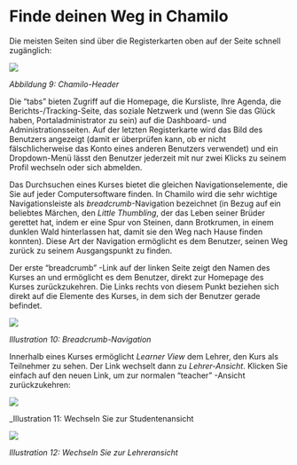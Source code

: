 
# Finde deinen Weg in Chamilo

Die meisten Seiten sind über die Registerkarten oben auf der Seite schnell zugänglich:

![](../.gitbook/assets/images11%20%283%29.png)

_Abbildung 9: Chamilo-Header_

Die “tabs” bieten Zugriff auf die Homepage, die Kursliste, Ihre Agenda, die Berichts-/Tracking-Seite, das soziale Netzwerk und \(wenn Sie das Glück haben, Portaladministrator zu sein\) auf die Dashboard- und Administrationsseiten. Auf der letzten Registerkarte wird das Bild des Benutzers angezeigt \(damit er überprüfen kann, ob er nicht fälschlicherweise das Konto eines anderen Benutzers verwendet\) und ein Dropdown-Menü lässt den Benutzer jederzeit mit nur zwei Klicks zu seinem Profil wechseln oder sich abmelden.

Das Durchsuchen eines Kurses bietet die gleichen Navigationselemente, die Sie auf jeder Computersoftware finden. In Chamilo wird die sehr wichtige Navigationsleiste als _breadcrumb_-Navigation bezeichnet \(in Bezug auf ein beliebtes Märchen, den _Little Thumbling_, der das Leben seiner Brüder gerettet hat, indem er eine Spur von Steinen, dann Brotkrumen, in einem dunklen Wald hinterlassen hat, damit sie den Weg nach Hause finden konnten\). Diese Art der Navigation ermöglicht es dem Benutzer, seinen Weg zurück zu seinem Ausgangspunkt zu finden.

Der erste “breadcrumb” -Link auf der linken Seite zeigt den Namen des Kurses an und ermöglicht es dem Benutzer, direkt zur Homepage des Kurses zurückzukehren. Die Links rechts von diesem Punkt beziehen sich direkt auf die Elemente des Kurses, in dem sich der Benutzer gerade befindet.

![](../.gitbook/assets/images12%20%282%29.png)

_Illustration 10: Breadcrumb-Navigation_

Innerhalb eines Kurses ermöglicht _Learner View_ dem Lehrer, den Kurs als Teilnehmer zu sehen. Der Link wechselt dann zu _Lehrer-Ansicht_. Klicken Sie einfach auf den neuen Link, um zur normalen “teacher” -Ansicht zurückzukehren:

![](../.gitbook/assets/images13%20%283%29.png)

_Illustration 11: Wechseln Sie zur Studentenansicht

![](../.gitbook/assets/image1%20%281%29.png)

_Illustration 12: Wechseln Sie zur Lehreransicht_